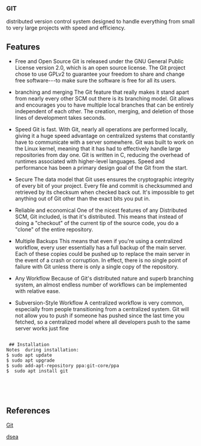### GIT 
distributed version control system designed to handle everything from small to very large projects with speed and efficiency.


## Features

  * Free and Open Source
Git is released under the GNU General Public License version 2.0, which is an open source license. The Git project chose to use GPLv2 to guarantee your freedom to share and change free software---to make sure the software is free for all its users.
   * branching and merging
   The Git feature that really makes it stand apart from nearly every other SCM out there is its branching model.
Git allows and encourages you to have multiple local branches that can be entirely independent of each other. The creation, merging, and deletion of those lines of development takes seconds.

  * Speed
  Git is fast. With Git, nearly all operations are performed locally, giving it a huge speed advantage on centralized systems that constantly have to communicate with a server somewhere.
Git was built to work on the Linux kernel, meaning that it has had to effectively handle large repositories from day one. Git is written in C, reducing the overhead of runtimes associated with higher-level languages. Speed and performance has been a primary design goal of the Git from the start.
  * Secure
  The data model that Git uses ensures the cryptographic integrity of every bit of your project. Every file and commit is checksummed and retrieved by its checksum when checked back out. It's impossible to get anything out of Git other than the exact bits you put in.
  * Reliable and economical
  One of the nicest features of any Distributed SCM, Git included, is that it's distributed. This means that instead of doing a "checkout" of the current tip of the source code, you do a "clone" of the entire repository.

   * Multiple Backups
This means that even if you're using a centralized workflow, every user essentially has a full backup of the main server. Each of these copies could be pushed up to replace the main server in the event of a crash or corruption. In effect, there is no single point of failure with Git unless there is only a single copy of the repository.

   * Any Workflow
Because of Git's distributed nature and superb branching system, an almost endless number of workflows can be implemented with relative ease.

  * Subversion-Style Workflow
A centralized workflow is very common, especially from people transitioning from a centralized system. Git will not allow you to push if someone has pushed since the last time you fetched, so a centralized model where all developers push to the same server works just fine
  
```

 ## Installation
Notes  during installation:
$ sudo apt update
$ sudo apt upgrade
$ sudo add-apt-repository ppa:git-core/ppa
$  sudo apt install git





```



## References

 [Git](https://git-scm.com/)
 
 [dsea](https://github.com/espirado/dsea/blob/main/documents/Git%20and%20Github%20.pdf)

